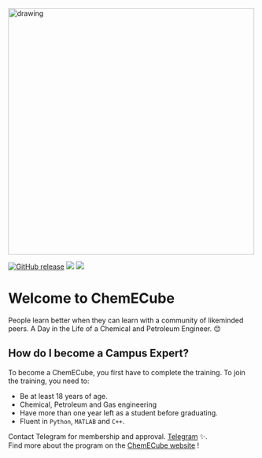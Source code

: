 <img src="https://s23.picofile.com/file/8449427742/28984617_e789fa78_792c_11e7_9c9f_17c23a70e6cc.png" alt="drawing" width="500"/>


[![GitHub release](https://img.shields.io/github/release/koroshkorosh1/CV?label=Resume&logo=github&style=for-the-badge)](https://github.com/koroshkorosh1/CV/blob/main/CV.pdf)
[<img src="https://img.shields.io/badge/linkedin-%230077B5.svg?&style=for-the-badge&logo=linkedin&logoColor=white" />](https://www.linkedin.com/in/koroshkorosh1/)
[<img src = "https://img.shields.io/badge/instagram-%23E4405F.svg?&style=for-the-badge&logo=instagram&logoColor=white">](https://www.instagram.com/koroshkorosh1/)

# Welcome to ChemECube

People learn better when they can learn with a community of likeminded peers. A Day in the Life of a Chemical and Petroleum Engineer. 😊
## How do I become a Campus Expert?

To become a ChemECube, you first have to complete the training. To join the training, you need to:
- Be at least 18 years of age.
- Chemical, Petroleum and Gas engineering
- Have more than one year left as a student before graduating.
- Fluent in ``` Python ```, ```MATLAB``` and ```C++```.

Contact Telegram for membership and approval. [Telegram](https://t.me/koroshkorosh1) ✨.\
Find more about the program on the [ChemECube website](http://kut.st/PersonalWebsite/) !
